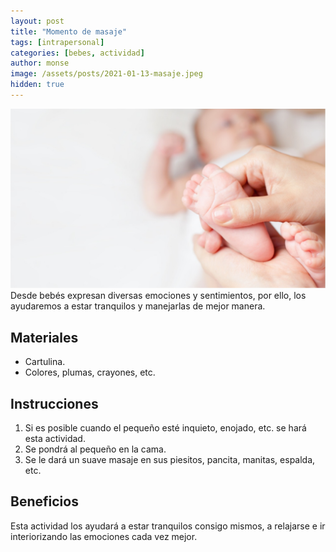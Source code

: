 ```yaml
---
layout: post
title: "Momento de masaje"
tags: [intrapersonal]
categories: [bebes, actividad]
author: monse
image: /assets/posts/2021-01-13-masaje.jpeg
hidden: true
---
```

![Actividad de masaje](/assets/posts/2021-01-13-masaje.jpeg)<br/> 
Desde bebés expresan diversas emociones y sentimientos, por ello, los ayudaremos a estar tranquilos y manejarlas de mejor manera. 

## Materiales
- Cartulina.
- Colores, plumas, crayones, etc. 

## Instrucciones 
1. Si es posible cuando el pequeño esté inquieto, enojado, etc. se hará esta actividad. 
2. Se pondrá al pequeño en la cama.
3. Se le dará un suave masaje en sus piesitos, pancita, manitas, espalda, etc.  

## Beneficios 
Esta actividad los ayudará a estar tranquilos consigo mismos, a relajarse e ir interiorizando las emociones cada vez mejor.  